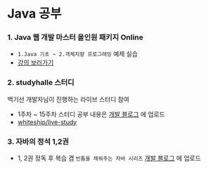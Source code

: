 # Java 공부


### 1. Java 웹 개발 마스터 올인원 패키지 Online
- `1.Java 기초 ~ 2.객체지향 프로그래밍` 예제 실습 
- [강의 보러가기](https://storage.googleapis.com/static.fastcampus.co.kr/prod/uploads/202103/140415-24/[%ED%8C%A8%EC%8A%A4%ED%8A%B8%EC%BA%A0%ED%8D%BC%EC%8A%A4]-%EA%B5%90%EC%9C%A1%EA%B3%BC%EC%A0%95%EC%86%8C%EA%B0%9C%EC%84%9C-java-%EC%9B%B9-%EA%B0%9C%EB%B0%9C-%EB%A7%88%EC%8A%A4%ED%84%B0-%EC%98%AC%EC%9D%B8%EC%9B%90-%ED%8C%A8%ED%82%A4%EC%A7%80-online..pdf)


### 2. studyhalle 스터디
백기선 개발자님이 진행하는 라이브 스터디 참여
- 1주차 ~ 15주차 스터디 공부 내용은 [개발 블로그](https://loosie.tistory.com/116?category=964815) 에 업로드 
- [whiteship/live-study](https://github.com/whiteship/live-study) 

### 3. 자바의 정석 1,2권
- 1, 2권 정독 후 복습 겸 `빈틈을 채워주는 자바 시리즈` [개발 블로그](https://loosie.tistory.com/470?category=964815)  에 업로드 
